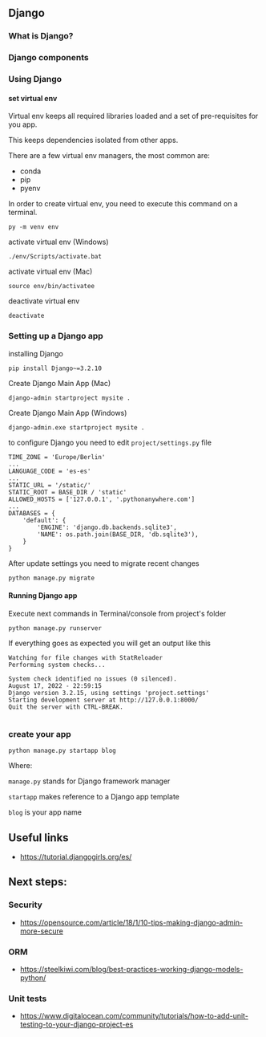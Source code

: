 ## Django
### What is Django?


### Django components


### Using Django


#### set virtual env
Virtual env keeps all required libraries loaded and a set of pre-requisites for you app. 

This keeps dependencies isolated from other apps. 

There are a few virtual env managers, the most common are:
* conda
* pip
* pyenv


In order to create virtual env,  you need  to execute this command on a terminal.
```shell
py -m venv env
```

activate virtual env (Windows)
```shell
./env/Scripts/activate.bat
```

activate virtual env (Mac)
```shell
source env/bin/activatee
```

deactivate virtual env
```commandline
deactivate
```

### Setting up a Django app
installing Django
```shell
pip install Django~=3.2.10
```
Create Django Main App (Mac)
```shell
django-admin startproject mysite .
```

Create Django Main App (Windows)
```shell
django-admin.exe startproject mysite .
```

to configure Django you need to edit `project/settings.py` file
```shell
TIME_ZONE = 'Europe/Berlin'
...
LANGUAGE_CODE = 'es-es'
...
STATIC_URL = '/static/'
STATIC_ROOT = BASE_DIR / 'static'
ALLOWED_HOSTS = ['127.0.0.1', '.pythonanywhere.com']
...
DATABASES = {
    'default': {
        'ENGINE': 'django.db.backends.sqlite3',
        'NAME': os.path.join(BASE_DIR, 'db.sqlite3'),
    }
}
```

After update settings you need to migrate recent changes

```shell
python manage.py migrate
```

#### Running Django app

Execute next commands in Terminal/console from project's folder
```shell
python manage.py runserver
```

If everything goes as expected you will get an output like this
```shell
Watching for file changes with StatReloader
Performing system checks...

System check identified no issues (0 silenced).
August 17, 2022 - 22:59:15
Django version 3.2.15, using settings 'project.settings'
Starting development server at http://127.0.0.1:8000/
Quit the server with CTRL-BREAK.


```


### create your app
```shell
python manage.py startapp blog
```

Where:

`manage.py` stands for Django framework manager

`startapp` makes reference to a Django app template

`blog` is your app name

## Useful links

* https://tutorial.djangogirls.org/es/

## Next steps:

### Security
* https://opensource.com/article/18/1/10-tips-making-django-admin-more-secure

### ORM
* https://steelkiwi.com/blog/best-practices-working-django-models-python/

### Unit tests
* https://www.digitalocean.com/community/tutorials/how-to-add-unit-testing-to-your-django-project-es